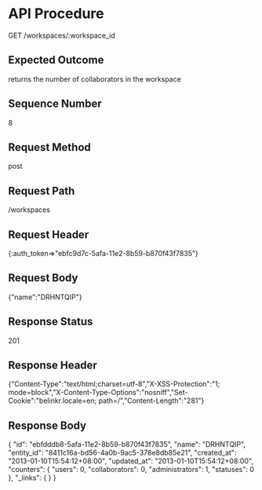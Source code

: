 # API Procedure
GET /workspaces/:workspace_id
## Expected Outcome
returns the number of collaborators in the workspace
## Sequence Number
8
## Request Method
post
## Request Path
/workspaces
## Request Header
{:auth_token=>"ebfc9d7c-5afa-11e2-8b59-b870f43f7835"}
## Request Body
{"name":"DRHNTQIP"}

## Response Status
201
## Response Header
{"Content-Type":"text/html;charset=utf-8","X-XSS-Protection":"1; mode=block","X-Content-Type-Options":"nosniff","Set-Cookie":"belinkr.locale=en; path=/","Content-Length":"281"}

## Response Body
{
  "id": "ebfdddb8-5afa-11e2-8b59-b870f43f7835",
  "name": "DRHNTQIP",
  "entity_id": "8411c16a-bd56-4a0b-9ac5-378e8db85e21",
  "created_at": "2013-01-10T15:54:12+08:00",
  "updated_at": "2013-01-10T15:54:12+08:00",
  "counters": {
    "users": 0,
    "collaborators": 0,
    "administrators": 1,
    "statuses": 0
  },
  "_links": {
  }
}
